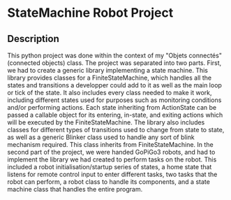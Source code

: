 # StateMachine Robot Project

## Description

This python project was done within the context of my "Objets connectés" (connected objects) class. The project was separated into two parts. First, we had to create a generic library implementing a state machine. This library provides classes for a FiniteStateMachine, which handles all the states and transitions a developper could add to it as well as the main loop or tick of the state. It also includes every class needed to make it work, including different states used for purposes such as monitoring conditions and/or performing actions. Each state inheriting from ActionState can be passed a callable object for its entering, in-state, and exiting actions which will be executed by the FiniteStateMachine. The library also includes classes for different types of transitions used to change from state to state, as well as a generic Blinker class used to handle any sort of blink mechanism required. This class inherits from FiniteStateMachine. In the second part of the project, we were handed GoPiGo3 robots, and had to implement the library we had created to perform tasks on the robot. This included a robot initialisation/startup series of states, a home state that listens for remote control input to enter different tasks, two tasks that the robot can perform, a robot class to handle its components, and a state machine class that handles the entire program.
